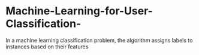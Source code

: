 # Machine-Learning-for-User-Classification-
In a machine learning classification problem, the algorithm assigns labels to instances based on their features
